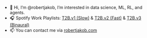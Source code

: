 - 👋 Hi, I’m @robertjakob, I’m interested in data science, ML, RL, and agents.
- 🎧 Spotify Work Playlists: [T2B.v1 (Slow)](https://open.spotify.com/playlist/7kiFt9ZeVeLLsmNB3gMM7J?si=6f2d04bcfb6d4e35) & [T2B.v2 (Fast)](https://open.spotify.com/playlist/3wEUCfV7an0nXnaQnbZU0h?si=0379efeadd544d15) & [T2B.v3 (Binaural)](https://open.spotify.com/playlist/5r0p2OK529SZd6dq9j5IwX?si=a556542bf65c4289&pt=c1ddf56d0436a3d30bb34473dccda047)
- 📫 You can contact me via [robertjakob.com](https://robertjakob.com)
